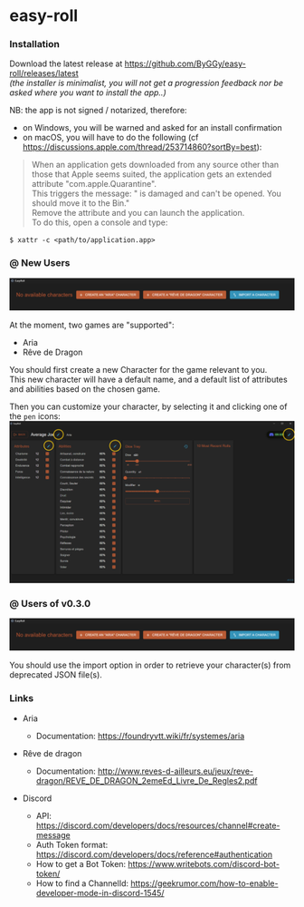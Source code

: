 # easy-roll

### Installation

Download the latest release at https://github.com/ByGGy/easy-roll/releases/latest  
_(the installer is minimalist, you will not get a progression feedback nor be asked where you want to install the app..)_

NB: the app is not signed / notarized, therefore:
* on Windows, you will be warned and asked for an install confirmation
* on macOS, you will have to do the following (cf https://discussions.apple.com/thread/253714860?sortBy=best):
> When an application gets downloaded from any source other than those that Apple seems suited, the application gets an extended attribute "com.apple.Quarantine".  
This triggers the message: "<application> is damaged and can't be opened. You should move it to the Bin."  
Remove the attribute and you can launch the application.  
To do this, open a console and type:
```
$ xattr -c <path/to/application.app>
```

### @ New Users

<img src='./EasyRoll_UI_Start.png' width=600>

At the moment, two games are "supported":
* Aria
* Rêve de Dragon

You should first create a new Character for the game relevant to you.  
This new character will have a default name, and a default list of attributes and abilities based on the chosen game.  

Then you can customize your character, by selecting it and clicking one of the `pen` icons:  
<img src='./EasyRoll_UI_EditCharacter.png' width=600>

### @ Users of v0.3.0

<img src='./EasyRoll_UI_Start.png' width=600>

You should use the import option in order to retrieve your character(s) from deprecated JSON file(s).

### Links

* Aria
  * Documentation: https://foundryvtt.wiki/fr/systemes/aria

* Rêve de dragon
  * Documentation: http://www.reves-d-ailleurs.eu/jeux/reve-dragon/REVE_DE_DRAGON_2emeEd_Livre_De_Regles2.pdf

* Discord
  * API: https://discord.com/developers/docs/resources/channel#create-message
  * Auth Token format: https://discord.com/developers/docs/reference#authentication
  * How to get a Bot Token: https://www.writebots.com/discord-bot-token/
  * How to find a ChannelId: https://geekrumor.com/how-to-enable-developer-mode-in-discord-1545/